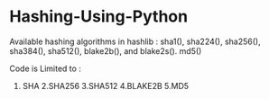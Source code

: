 # Hashing-Using-Python
Available hashing algorithms in hashlib :  sha1(), sha224(), sha256(), sha384(), sha512(), blake2b(), and blake2s(). md5()

Code is Limited to :
1. SHA
2.SHA256
3.SHA512
4.BLAKE2B
5.MD5
